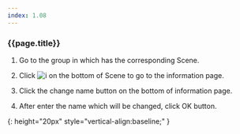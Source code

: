 ```yaml
---
index: 1.08
---
```

### {{page.title}}

1. Go to the group in which has the corresponding Scene.

1. Click ![i][info] on the bottom of Scene to go to the information page.

1. Click the change name button on the bottom of information page.

1. After enter the name which will be changed, click OK button.

[info]: {{site.baseurl}}/assets/info.png
{: height="20px" style="vertical-align:baseline;" }
